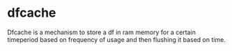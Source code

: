 # dfcache
Dfcache is a mechanism to store a df in ram memory for a certain timeperiod based on frequency of usage and then flushing it based on time.
